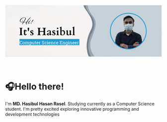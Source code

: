 <img src="./image/mybanner.png"/>
<br>
<br>
<br>
<h1>🎧Hello there!</h1>
<p>I'm <b>MD. Hasibul Hasan Rasel</b>. Studying currently as a Computer Science student. I'm pretty excited exploring innovative programming and development technologies</p>
